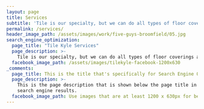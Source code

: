 ```yaml
---
layout: page
title: Services
subtitle: 'Tile is our specialty, but we can do all types of floor coverings as well. Below you will find many of the services we provide.'
permalink: /services/
header_image_path: /assets/images/work/five-guys-broomfield/05.jpg
search_engine_optimization:
  page_title: "Tile Kyle Services"
  page_description: >-
    Tile is our specialty, but we can do all types of floor coverings as well. Below you will find many of the services we provide.
  facebook_image_path: /assets/images/tilekyle-facebook-1200x630
_comments:
  page_title: This is the title that's specifically for Search Engine Optimization.
  page_description: >-
    This is the page description that is shown below the page title in the
    search engine results.
  facebook_image_path: Use images that are at least 1200 x 630px for best results or a minimum of at least 600 x 315px. 
---
```

